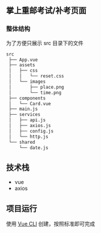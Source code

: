 ## 掌上重邮考试/补考页面

### 整体结构

为了方便只展示 src 目录下的文件

```bash
src
 ├── App.vue
 ├── assets
 │   ├── css
 │   │   └── reset.css
 │   └── images
 │       ├── place.png
 │       └── time.png
 ├── components
 │   └── Card.vue
 ├── main.js
 ├── services
 │   ├── api.js
 │   ├── axios.js
 │   ├── config.js
 │   └── http.js
 └── shared
     └── date.js
```

## 技术栈

- vue
- axios

## 项目运行

使用 [Vue CLI](https://cli.vuejs.org/) 创建，按照标准即可完成

